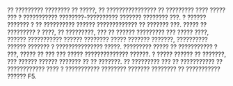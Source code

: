 ?? ????????? ???????? ?? ?????, ?? ???????????????? ?? ????????? ???? ????? ??? ? ???????????
????????-?????????? ??????? ???????? ???. ? ?????? ??????? ? ?? ?????????? ?????? ?????????????
?? ??????? ???. ????? ?? ????????? ? ????, ?? ?????????, ??? ?? ?????? ????????? ??? ????? ????,
?????? ??????????? ?????? ???????? ????? ??????? ???????, ?????????? ?????? ??????? ? ???????????????
?????. ????????? ????? ?? ??????????? ? ???, ????? ?? ??? ??? ????? ?????????????? ??????. ? ?????
?????? ?? ???????, ??? ?????? ?????? ??????? ?? ?? ???????. ?? ????????? ??? ?? ??????????? ??
???????????? ???? ? ??????????? ???????? ??????? ???????? ?? ??????????? ?????? F5.